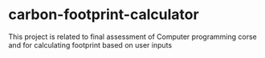 # carbon-footprint-calculator
This project is related to final assessment of Computer programming corse and for calculating footprint based on user inputs
